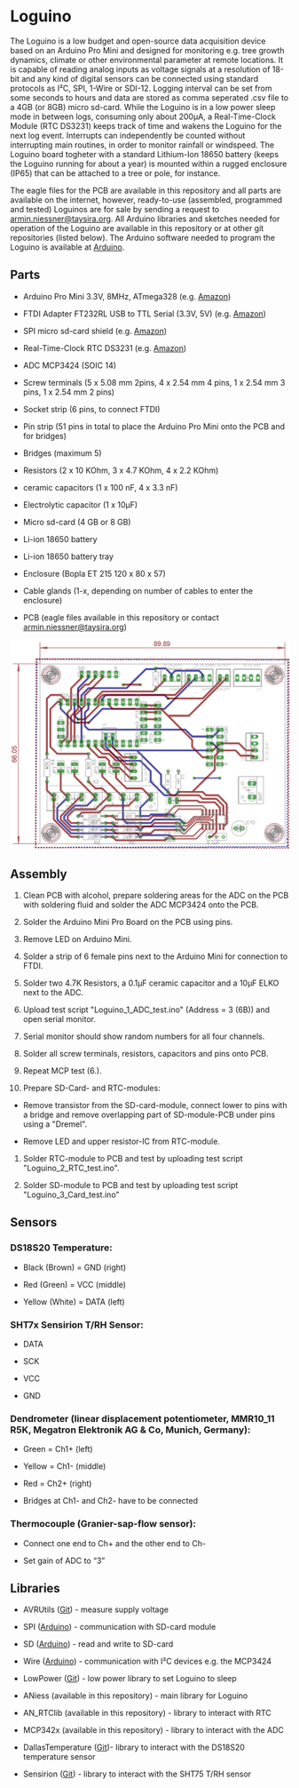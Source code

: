 # Loguino

The Loguino is a low budget and open-source data acquisition device based on an Arduino Pro Mini and designed for monitoring e.g. tree growth dynamics, climate or other environmental parameter at remote locations. It is capable of reading analog inputs as voltage signals at a resolution of 18-bit and any kind of digital sensors can be connected using standard protocols as I²C, SPI, 1-Wire or SDI-12. Logging interval can be set from some seconds to hours and data are stored as comma seperated .csv file to a 4GB (or 8GB) micro sd-card. While the Loguino is in a low power sleep mode in between logs, consuming only about 200µA, a Real-Time-Clock Module (RTC DS3231) keeps track of time and wakens the Loguino for the next log event. Interrupts can independently be counted without interrupting main routines, in order to monitor rainfall or windspeed. The Loguino board togheter with a standard Lithium-Ion 18650 battery (keeps the Loguino running for about a year) is mounted within a rugged enclosure (IP65) that can be attached to a tree or pole, for instance.

The eagle files for the PCB are available in this repository and all parts are available on the internet, however, ready-to-use (assembled, programmed and tested) Loguinos are for sale by sending a request to armin.niessner@taysira.org. All Arduino libraries and sketches needed for operation of the Loguino are available in this repository or at other git repositories (listed below). The Arduino software needed to program the Loguino is available at [Arduino](https://www.arduino.cc/).

## Parts

* Arduino Pro Mini 3.3V, 8MHz, ATmega328 (e.g. [Amazon](https://www.amazon.de/gp/product/B078H9RMZY/ref=ppx_yo_dt_b_asin_title_o07_s01?ie=UTF8&psc=1))

* FTDI Adapter FT232RL USB to TTL Serial (3.3V, 5V) (e.g. [Amazon](https://www.amazon.de/AZDelivery-Adapter-FT232RL-Serial-gratis/dp/B01N9RZK6I/ref=sr_1_3?__mk_de_DE=%C3%85M%C3%85%C5%BD%C3%95%C3%91&keywords=FTDI&qid=1555957551&s=computers&sr=1-3))

* SPI micro sd-card shield (e.g. [Amazon](https://www.amazon.de/gp/product/B077MB17JB/ref=ppx_yo_dt_b_asin_title_o07_s00?ie=UTF8&psc=1))

* Real-Time-Clock RTC DS3231 (e.g. [Amazon](https://www.amazon.de/gp/product/B076GP5B94/ref=ppx_yo_dt_b_asin_title_o07_s02?ie=UTF8&psc=1))

* ADC MCP3424 (SOIC 14) 

* Screw terminals (5 x 5.08 mm 2pins, 4 x 2.54 mm 4 pins, 1 x 2.54 mm 3 pins, 1 x 2.54 mm 2 pins)

* Socket strip (6 pins, to connect FTDI)

* Pin strip (51 pins in total to place the Arduino Pro Mini onto the PCB and for bridges)

* Bridges (maximum 5)

* Resistors (2 x 10 KOhm, 3 x 4.7 KOhm, 4 x 2.2 KOhm)

* ceramic capacitors (1 x 100 nF, 4 x 3.3 nF)

* Electrolytic capacitor (1 x 10µF)

* Micro sd-card (4 GB or 8 GB)

* Li-ion 18650 battery

* Li-ion 18650 battery tray

* Enclosure (Bopla ET 215 120 x 80 x 57)

* Cable glands (1-x, depending on number of cables to enter the enclosure)

* PCB (eagle files available in this repository or contact armin.niessner@taysira.org)

![PCB](/PCB/Loguino_Mini.png)

## Assembly

1. Clean PCB with alcohol, prepare soldering areas for the ADC on the PCB with soldering fluid and solder the ADC MCP3424 onto the PCB.

1. Solder the Arduino Mini Pro Board on the PCB using pins.

1. Remove LED on Arduino Mini.

1. Solder a strip of 6 female pins next to the Arduino Mini for connection to FTDI.

1. Solder two 4.7K Resistors, a 0.1µF ceramic capacitor and a 10µF ELKO next to the ADC.

1. Upload test script "Loguino_1_ADC_test.ino" (Address = 3 (6B)) and open serial monitor.

1. Serial monitor should show random numbers for all four channels.

1. Solder all screw terminals, resistors, capacitors and pins onto PCB.

1. Repeat MCP test (6.).

1. Prepare SD-Card- and RTC-modules:

* Remove transistor from the SD-card-module, connect lower to pins with a bridge and remove overlapping part of SD-module-PCB under pins using a "Dremel".

* Remove LED and upper resistor-IC from RTC-module.

1. Solder RTC-module to PCB and test by uploading test script "Loguino_2_RTC_test.ino".

1. Solder SD-module to PCB and test by uploading test script "Loguino_3_Card_test.ino"

## Sensors

### DS18S20 Temperature:

* Black (Brown) = GND (right)

* Red (Green) = VCC (middle)

* Yellow (White) = DATA (left)

### SHT7x Sensirion T/RH Sensor:

* DATA

* SCK

* VCC

* GND

### Dendrometer (linear displacement potentiometer, MMR10_11 R5K, Megatron Elektronik AG & Co, Munich, Germany):

* Green = Ch1+ (left)

* Yellow = Ch1- (middle)

* Red = Ch2+ (right)

* Bridges at Ch1- and Ch2- have to be connected

### Thermocouple (Granier-sap-flow sensor):

* Connect one end to Ch+ and the other end to Ch-

* Set gain of ADC to “3”

## Libraries

* AVRUtils ([Git](https://github.com/SConaway/AVRUtils)) - measure supply voltage

* SPI ([Arduino](https://www.arduino.cc/en/reference/SPI)) - communication with SD-card module

* SD ([Arduino](https://www.arduino.cc/en/Reference/SD)) - read and write to SD-card

* Wire ([Arduino](https://www.arduino.cc/en/reference/wire)) - communication with I²C devices e.g. the MCP3424

* LowPower ([Git](https://github.com/rocketscream/Low-Power)) - low power library to set Loguino to sleep

* ANiess (available in this repository) - main library for Loguino

* AN_RTClib (available in this repository) - library to interact with RTC

* MCP342x (available in this repository) - library to interact with the ADC

* DallasTemperature ([Git](https://github.com/milesburton/Arduino-Temperature-Control-Library))- library to interact with the DS18S20 temperature sensor

* Sensirion ([Git](https://github.com/spease/Sensirion)) - library to interact with the SHT75 T/RH sensor


